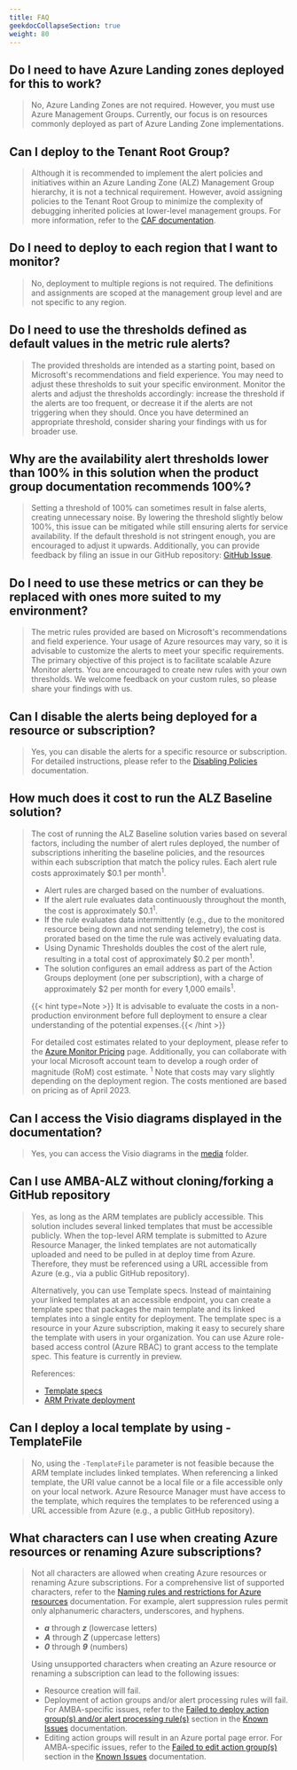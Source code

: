 ```yaml
---
title: FAQ
geekdocCollapseSection: true
weight: 80
---
```


## Do I need to have Azure Landing zones deployed for this to work?

> No, Azure Landing Zones are not required. However, you must use Azure Management Groups. Currently, our focus is on resources commonly deployed as part of Azure Landing Zone implementations.

## Can I deploy to the Tenant Root Group?

> Although it is recommended to implement the alert policies and initiatives within an Azure Landing Zone (ALZ) Management Group hierarchy, it is not a technical requirement. However, avoid assigning policies to the Tenant Root Group to minimize the complexity of debugging inherited policies at lower-level management groups. For more information, refer to the [CAF documentation](https://learn.microsoft.com/en-us/azure/cloud-adoption-framework/ready/landing-zone/design-area/resource-org-management-groups).

## Do I need to deploy to each region that I want to monitor?

> No, deployment to multiple regions is not required. The definitions and assignments are scoped at the management group level and are not specific to any region.

## Do I need to use the thresholds defined as default values in the metric rule alerts?

> The provided thresholds are intended as a starting point, based on Microsoft's recommendations and field experience. You may need to adjust these thresholds to suit your specific environment. Monitor the alerts and adjust the thresholds accordingly: increase the threshold if the alerts are too frequent, or decrease it if the alerts are not triggering when they should. Once you have determined an appropriate threshold, consider sharing your findings with us for broader use.

## Why are the availability alert thresholds lower than 100% in this solution when the product group documentation recommends 100%?

> Setting a threshold of 100% can sometimes result in false alerts, creating unnecessary noise. By lowering the threshold slightly below 100%, this issue can be mitigated while still ensuring alerts for service availability. If the default threshold is not stringent enough, you are encouraged to adjust it upwards. Additionally, you can provide feedback by filing an issue in our GitHub repository: [GitHub Issue](https://github.com/Azure/azure-monitor-baseline-alerts/issues).

## Do I need to use these metrics or can they be replaced with ones more suited to my environment?

> The metric rules provided are based on Microsoft's recommendations and field experience. Your usage of Azure resources may vary, so it is advisable to customize the alerts to meet your specific requirements. The primary objective of this project is to facilitate scalable Azure Monitor alerts. You are encouraged to create new rules with your own thresholds. We welcome feedback on your custom rules, so please share your findings with us.

## Can I disable the alerts being deployed for a resource or subscription?

> Yes, you can disable the alerts for a specific resource or subscription. For detailed instructions, please refer to the [Disabling Policies](../../HowTo/Disabling-Policies) documentation.

## How much does it cost to run the ALZ Baseline solution?

> The cost of running the ALZ Baseline solution varies based on several factors, including the number of alert rules deployed, the number of subscriptions inheriting the baseline policies, and the resources within each subscription that match the policy rules. Each alert rule costs approximately $0.1 per month<sup>1</sup>.
>
> - Alert rules are charged based on the number of evaluations.
> - If the alert rule evaluates data continuously throughout the month, the cost is approximately $0.1<sup>1</sup>.
> - If the rule evaluates data intermittently (e.g., due to the monitored resource being down and not sending telemetry), the cost is prorated based on the time the rule was actively evaluating data.
> - Using Dynamic Thresholds doubles the cost of the alert rule, resulting in a total cost of approximately $0.2 per month<sup>1</sup>.
> - The solution configures an email address as part of the Action Groups deployment (one per subscription), with a charge of approximately $2 per month for every 1,000 emails<sup>1</sup>.
>
> {{< hint type=Note >}} It is advisable to evaluate the costs in a non-production environment before full deployment to ensure a clear understanding of the potential expenses.{{< /hint >}}
>
> For detailed cost estimates related to your deployment, please refer to the [Azure Monitor Pricing](https://azure.microsoft.com/en-us/pricing/details/monitor/) page. Additionally, you can collaborate with your local Microsoft account team to develop a rough order of magnitude (RoM) cost estimate.
> <sup>1</sup> Note that costs may vary slightly depending on the deployment region. The costs mentioned are based on pricing as of April 2023.

## Can I access the Visio diagrams displayed in the documentation?

> Yes, you can access the Visio diagrams in the [media](https://github.com/Azure/azure-monitor-baseline-alerts/tree/main/docs/content/patterns/alz/media) folder.

## Can I use AMBA-ALZ without cloning/forking a GitHub repository

> <p> Yes, as long as the ARM templates are publicly accessible. This solution includes several linked templates that must be accessible publicly. When the top-level ARM template is submitted to Azure Resource Manager, the linked templates are not automatically uploaded and need to be pulled in at deploy time from Azure. Therefore, they must be referenced using a URL accessible from Azure (e.g., via a public GitHub repository). <p>
>
> <p> Alternatively, you can use Template specs. Instead of maintaining your linked templates at an accessible endpoint, you can create a template spec that packages the main template and its linked templates into a single entity for deployment. The template spec is a resource in your Azure subscription, making it easy to securely share the template with users in your organization. You can use Azure role-based access control (Azure RBAC) to grant access to the template spec. This feature is currently in preview.<p>
>
> References:
>
> - [Template specs](https://learn.microsoft.com/en-us/azure/azure-resource-manager/templates/linked-templates?>tabs=azure-powershell#template-specs)
> - [ARM Private deployment](https://github.com/Azure/ARM-private-deployment)

## Can I deploy a local template by using -TemplateFile

> No, using the `-TemplateFile` parameter is not feasible because the ARM template includes linked templates. When referencing a linked template, the URI value cannot be a local file or a file accessible only on your local network. Azure Resource Manager must have access to the template, which requires the templates to be referenced using a URL accessible from Azure (e.g., a public GitHub repository).

## What characters can I use when creating Azure resources or renaming Azure subscriptions?

> Not all characters are allowed when creating Azure resources or renaming Azure subscriptions. For a comprehensive list of supported characters, refer to the [Naming rules and restrictions for Azure resources](https://learn.microsoft.com/en-us/azure/azure-resource-manager/management/resource-name-rules) documentation. For example, alert suppression rules permit only alphanumeric characters, underscores, and hyphens.
>
> - **_a_** through **_z_** (lowercase letters)
> - **_A_** through **_Z_** (uppercase letters)
> - **_0_** through **_9_** (numbers)
>
> Using unsupported characters when creating an Azure resource or renaming a subscription can lead to the following issues:
>
> - Resource creation will fail.
> - Deployment of action groups and/or alert processing rules will fail. For AMBA-specific issues, refer to the [Failed to deploy action group(s) and/or alert processing rule(s)](../Known-Issues#failed-to-deploy-action-groups-andor-alert-processing-rules) section in the [Known Issues](../Known-Issues) documentation.
> - Editing action groups will result in an Azure portal page error. For AMBA-specific issues, refer to the [Failed to edit action group(s)](../Known-Issues#failed-to-edit-action-groups) section in the [Known Issues](../Known-Issues) documentation.
